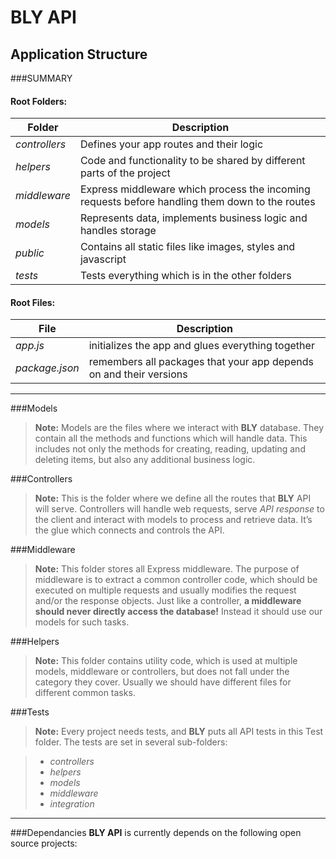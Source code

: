 BLY API
===================

## Application Structure

###SUMMARY
#### Root Folders:
| Folder | Description |
| ------ | ------ |
| *controllers* | Defines your app routes and their logic |
| *helpers* | Code and functionality to be shared by different parts of the project |
| *middleware* | Express middleware which process the incoming requests before handling them down to the routes |
| *models* | Represents data, implements business logic and handles storage |
| *public* | Contains all static files like images, styles and javascript |
| *tests* | Tests everything which is in the other folders |

#### Root Files:
| File | Description |
| ------ | ------ |
| *app.js* | initializes the app and glues everything together |
| *package.json* | remembers all packages that your app depends on and their versions |


----------

###Models
> **Note:**
> Models are the files where we interact with **BLY** database. They contain all the methods and functions which will handle data. This includes not only the methods for creating, reading, updating and deleting items, but also any additional business logic.

###Controllers

>**Note:**
>This is the folder where we define all the routes that **BLY** API will serve. Controllers will handle web requests, serve *API response*  to the client and interact with models to process and retrieve data. It’s the glue which connects and controls the API.

###Middleware

>**Note:**
>This folder stores all Express middleware. The purpose of middleware is to extract a common controller code, which should be executed on multiple requests and usually modifies the request and/or the response objects. Just like a controller, **a middleware should never directly access the database!** Instead it should use our models for such tasks.

###Helpers

>**Note:**
>This folder contains utility code, which is used at multiple models, middleware or controllers, but does not fall under the category they cover. Usually we should have different files for different common tasks.

###Tests

>**Note:** 
>Every project needs tests, and **BLY** puts all API tests in this Test folder. The tests are set in several sub-folders:

> - *controllers*
> - *helpers*
> - *models*
> - *middleware*
> - *integration*

----------

###Dependancies
**BLY API** is currently depends on the following open source projects:

